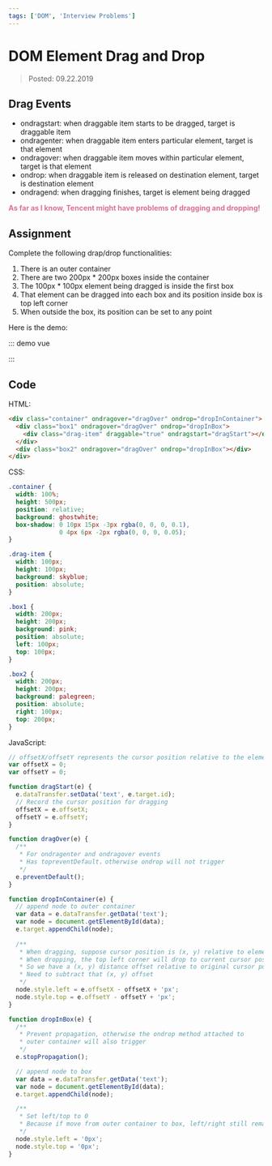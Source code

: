```yaml
---
tags: ['DOM', 'Interview Problems']
---
```


# DOM Element Drag and Drop

> Posted: 09.22.2019

<Tag />

## Drag Events

- ondragstart: when draggable item starts to be dragged, target is draggable item
- ondragenter: when draggable item enters particular element, target is that element
- ondragover: when draggable item moves within particular element, target is that element
- ondrop: when draggable item is released on destination element, target is destination element
- ondragend: when dragging finishes, target is element being dragged

<span style='color: palevioletred'>**As far as I know, Tencent might have problems of dragging and dropping!**</span>

## Assignment

Complete the following drap/drop functionalities:

1. There is an outer container
2. There are two 200px * 200px boxes inside the container
3. The 100px * 100px element being dragged is inside the first box
4. That element can be dragged into each box and its position inside box is top left corner
5. When outside the box, its position can be set to any point

Here is the demo:

::: demo vue
<template>
  <div
    class="container"
    @dragover="dragOver"
    @drop="dropInContainer"
  >
    <div
      class="box1"
      id="box1"
      @dragover="dragOver"
      @drop="dropInBox"
    >
      <div 
        id="drag-item"
        class="drag-item"
        draggable="true"
        @dragstart="dragStart"
      ></div>
    </div>
    <div
      id="box2"
      class="box2"
      @dragover="dragOver"
      @drop="dropInBox"
    ></div>
  </div>
</template>

<style>
  .container {
    width: 100%;
    height: 500px;
    position: relative;
    background: ghostwhite;
    box-shadow: 0 10px 15px -3px rgba(0, 0, 0, 0.1), 0 4px 6px -2px rgba(0, 0, 0, 0.05);
  }

  .drag-item {
    width: 100px;
    height: 100px;
    background: skyblue;
    position: absolute;
  }

  .box1 {
    width: 200px;
    height: 200px;
    background: pink;
    position: absolute;
    left: 100px;
    top: 100px;
  }

  .box2 {
    width: 200px;
    height: 200px;
    background: palegreen;
    position: absolute;
    right: 100px;
    top: 200px;
  }
</style>

<script>
  export default {
    data() {
      return {
        offsetX: 0,
        offsetY: 0,
        target: null
      }
    },
    methods: {
      dragStart: function(e) {
        this.target = e.target;
        this.offsetX = e.offsetX; // 记录下鼠标拖拽时
        this.offsetY = e.offsetY; // 鼠标相对于被拖拽元素的位置
      },
      dragOver: function(e) {
        e.preventDefault();
      },
      dropInContainer: function(e) {
        e.target.appendChild(this.target); // append拖拽元素到container
        this.target.style.left = e.offsetX - this.offsetX + 'px';
        this.target.style.top = e.offsetY - this.offsetY + 'px';
      },
      dropInBox: function(e) {
        e.stopPropagation(); // 阻止冒泡，否则container的drop也会触发
        e.target.appendChild(this.target); // append拖拽元素到box1
        this.target.style.left = '0px'; 
        this.target.style.top = '0px'; // 取
      }
    }
  }
</script>

:::


## Code

HTML:

```html
<div class="container" ondragover="dragOver" ondrop="dropInContainer">
  <div class="box1" ondragover="dragOver" ondrop="dropInBox">
    <div class="drag-item" draggable="true" ondragstart="dragStart"></div>
  </div>
  <div class="box2" ondragover="dragOver" ondrop="dropInBox"></div>
</div>
```


CSS:

```css
.container {
  width: 100%;
  height: 500px;
  position: relative;
  background: ghostwhite;
  box-shadow: 0 10px 15px -3px rgba(0, 0, 0, 0.1), 
              0 4px 6px -2px rgba(0, 0, 0, 0.05);
}

.drag-item {
  width: 100px;
  height: 100px;
  background: skyblue;
  position: absolute;
}

.box1 {
  width: 200px;
  height: 200px;
  background: pink;
  position: absolute;
  left: 100px;
  top: 100px;
}

.box2 {
  width: 200px;
  height: 200px;
  background: palegreen;
  position: absolute;
  right: 100px;
  top: 200px;
}
```

JavaScript:

```javascript
// offsetX/offsetY represents the cursor position relative to the element
var offsetX = 0;
var offsetY = 0;

function dragStart(e) {
  e.dataTransfer.setData('text', e.target.id);
  // Record the cursor position for dragging
  offsetX = e.offsetX;
  offsetY = e.offsetY;
}

function dragOver(e) {
  /**
   * For ondragenter and ondragover events
   * Has topreventDefault，otherwise ondrop will not trigger
   */
  e.preventDefault();
}

function dropInContainer(e) {
  // append node to outer container
  var data = e.dataTransfer.getData('text');
  var node = document.getElementById(data);
  e.target.appendChild(node);
  
  /**
   * When dragging, suppose cursor position is (x, y) relative to element
   * When dropping, the top left corner will drop to current cursor position
   * So we have a (x, y) distance offset relative to original cursor position
   * Need to subtract that (x, y) offset
   */
  node.style.left = e.offsetX - offsetX + 'px';
  node.style.top = e.offsetY - offsetY + 'px';
}

function dropInBox(e) {
  /**
   * Prevent propagation, otherwise the ondrop method attached to 
   * outer container will also trigger
   */
  e.stopPropagation();

  // append node to box
  var data = e.dataTransfer.getData('text');
  var node = document.getElementById(data);
  e.target.appendChild(node);

  /**
   * Set left/top to 0
   * Because if move from outer container to box, left/right still remains same
   */
  node.style.left = '0px'; 
  node.style.top = '0px';
}
```

<Disqus />